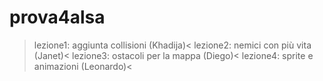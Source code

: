 # prova4alsa
>lezione1: aggiunta collisioni (Khadija)<
>lezione2: nemici con più vita (Janet)<
>lezione3: ostacoli per la mappa (Diego)<
>lezione4: sprite e animazioni (Leonardo)<
